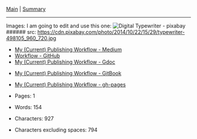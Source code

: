 [Main](../README.md) | [Summary](./Sumary.md)

---
Images:
I am going to edit and use this one: ![Digital Typewriter - pixabay](100-days-of-writing/assets/typewriter-498105_960_720.jpg)
    ###### src: https://cdn.pixabay.com/photo/2014/10/22/15/29/typewriter-498105_960_720.jpg

* [My (Current) Publishing Workflow - Medium](https://medium.com/@janzeteachesit/my-current-publishing-workflow-a043e9cd3272)
* [Workflow - GitHub](./004-writing-workflow.md)
* [My (Current) Publishing Workflow - Gdoc](https://docs.google.com/document/d/1ZD4PGwJZzWoqW0op21N04Md8dOVg73QJX393qK-3acs/edit)
- [My (Current) Publishing Workflow - GitBook]()
- [My (Current) Publishing Workflow - gh-pages]()


- Pages: 1
- Words: 154
- Characters: 927
- Characters excluding spaces: 794







